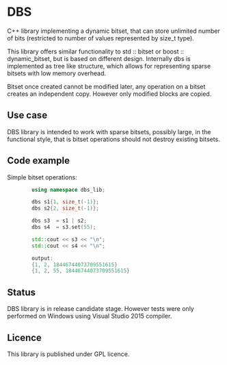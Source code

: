 ﻿# DBS

C++ library implementing a dynamic bitset, that can store unlimited number
of bits (restricted to number of values represented by size_t type). 

This library offers similar functionality to std :: bitset 
or boost :: dynamic_bitset, but is based on different design. Internally dbs is 
implemented as tree like structure, which allows for 
representing sparse bitsets with low memory overhead.

Bitset once created cannot be modified later, any operation on a bitset
creates an independent copy. However only modified blocks are copied.

## Use case

DBS library is intended to work with sparse bitsets, possibly large, in the functional
style, that is bitset operations should not destroy existing bitsets.

## Code example

Simple bitset operations:
```cpp
        using namespace dbs_lib;

        dbs s1{1, size_t(-1)};
        dbs s2{2, size_t(-1)};

        dbs s3  = s1 | s2;
        dbs s4  = s3.set(55);

        std::cout << s3 << "\n";
        std::cout << s4 << "\n";

        output:
        {1, 2, 18446744073709551615}
        {1, 2, 55, 18446744073709551615}
```            

## Status

DBS library is in release candidate stage. However tests were only
performed on Windows using Visual Studio 2015 compiler.

## Licence

This library is published under GPL licence.